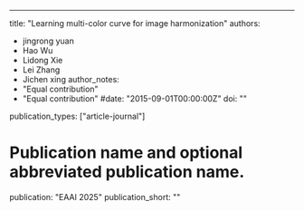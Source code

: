 ---
title: "Learning multi-color curve for image harmonization"
authors:
- jingrong yuan
- Hao Wu
- Lidong Xie
- Lei Zhang
- Jichen xing
author_notes:
- "Equal contribution"
- "Equal contribution"
#date: "2015-09-01T00:00:00Z"
doi: ""

publication_types: ["article-journal"]

# Publication name and optional abbreviated publication name.
publication: "EAAI 2025"
publication_short: ""
